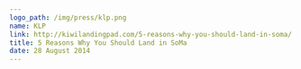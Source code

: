 ```yaml
---
logo_path: /img/press/klp.png
name: KLP
link: http://kiwilandingpad.com/5-reasons-why-you-should-land-in-soma/
title: 5 Reasons Why You Should Land in SoMa
date: 28 August 2014
---
```

